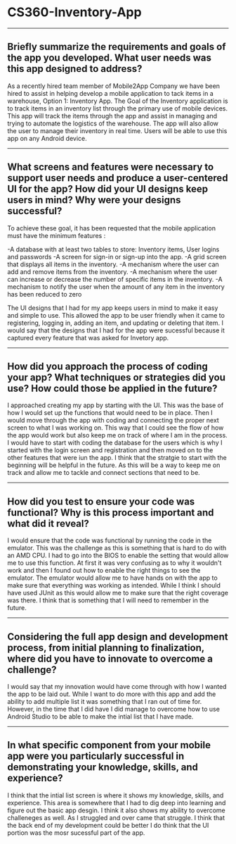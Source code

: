 # CS360-Inventory-App
------------------------------------------------------------------------------------------------------------------------------------------------------------------------
Briefly summarize the requirements and goals of the app you developed. What user needs was this app designed to address?
------------------------------------------------------------------------------------------------------------------------------------------------------------------------

As a recently hired team member of Mobile2App Company we have been hired to assist in helping develop a mobile application to tack items in a warehouse, Option 1: 
Inventory App. The Goal of the Inventory application is to track items in an inventory list through the primary use of mobile devices. This app will track the items 
through the app and assist in managing and trying to automate the logistics of the warehouse. The app will also allow the user to manage their inventory in real time. 
Users will be able to use this app on any Android device. 

------------------------------------------------------------------------------------------------------------------------------------------------------------------------
What screens and features were necessary to support user needs and produce a user-centered UI for the app? How did your UI designs keep users in mind? Why were your 
designs successful?
------------------------------------------------------------------------------------------------------------------------------------------------------------------------

To achieve these goal, it has been requested that the mobile application must have the minimum features :

-A database with at least two tables to store: Inventory items, User logins and passwords
-A screen for sign-in or sign-up into the app.
-A grid screen that displays all items in the inventory.
-A mechanism where the user can add and remove items from the inventory.
-A mechanism where the user can increase or decrease the number of specific items in the inventory.
-A mechanism to notify the user when the amount of any item in the inventory has been reduced to zero

The UI designs that I had for my app keeps users in mind to make it easy and simple to use. This allowed the app to be user friendly when it came to registering, 
logging in, adding an item, and updating or deleting that item. I would say that the designs that I had for the app were sucessful because it captured every feature 
that was asked for Invetory app.

------------------------------------------------------------------------------------------------------------------------------------------------------------------------
How did you approach the process of coding your app? What techniques or strategies did you use? How could those be applied in the future?
------------------------------------------------------------------------------------------------------------------------------------------------------------------------

I approached creating my app by starting with the UI. This was the base of how I would set up the functions that would need to be in place. Then I would move through 
the app with coding and connecting the proper next screen to what I was working on. This way that I could see the flow of how the app would work but also keep me on 
track of where I am in the process. I would have to start with coding the database for the users which is why I started with the login screen and registration and then 
moved on to the other features that were iun the app. I think that the stratgie to start with the beginning will be helpful in the future. As this will be a way to keep 
me on track and allow me to tackle and connect sections that need to be.

------------------------------------------------------------------------------------------------------------------------------------------------------------------------
How did you test to ensure your code was functional? Why is this process important and what did it reveal?
------------------------------------------------------------------------------------------------------------------------------------------------------------------------

I would ensure that the code was functional by running the code in the emulator. This was the challenge as this is something that is hard to do with an AMD CPU. I had 
to go into the BIOS to enable the setting that would allow me to use this function. At first it was very confusing as to why it wouldn't work and then I found out how 
to enable the right things to see the emulator. The emulator would allow me to have hands on with the app to make sure that everything was working as intended. While I 
think I should have used JUnit as this would allow me to make sure that the right coverage was there. I think that is something that I will need to remember in the 
future.

------------------------------------------------------------------------------------------------------------------------------------------------------------------------
Considering the full app design and development process, from initial planning to finalization, where did you have to innovate to overcome a challenge?
------------------------------------------------------------------------------------------------------------------------------------------------------------------------

I would say that my innovation would have come through with how I wanted the app to be laid out. While I want to do more with this app and add the ability to add 
multiple list it was something that I ran out of time for. However, in the time that I did have I did manage to overcome how to use Android Studio to be able to make 
the intial list that I have made.

------------------------------------------------------------------------------------------------------------------------------------------------------------------------
In what specific component from your mobile app were you particularly successful in demonstrating your knowledge, skills, and experience?
------------------------------------------------------------------------------------------------------------------------------------------------------------------------

I think that the intial list screen is where it shows my knowledge, skills, and experience. This area is somewhere that I had to dig deep into learning and figure out 
the basic app desgin. I think it also shows my ability to overcome challeneges as well. As I struggled and over came that struggle. I think that the back end of my 
development could be better I do think that the UI portion was the mosr sucessful part of the app.

